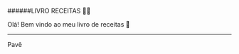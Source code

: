 ######LIVRO RECEITAS :man_cook:



Olá! Bem vindo ao meu livro de receitas :call_me_hand:



****





Pavê
